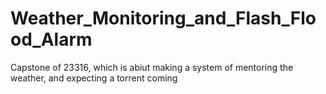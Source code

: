 # Weather_Monitoring_and_Flash_Flood_Alarm
 Capstone of 23316, which is abiut making a system of mentoring the weather, and  expecting a torrent coming
